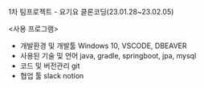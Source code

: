 1차 팀프로젝트 - 요기요 클론코딩(23.01.28~23.02.05)

<사용 프로그램>
- 개발환경 및 개발툴 
Windows 10, VSCODE, DBEAVER
- 사용된 기술 및 언어 
java, gradle, springboot, jpa, mysql
- 코드 및 버전관리 
git
- 협업 툴 slack notion
